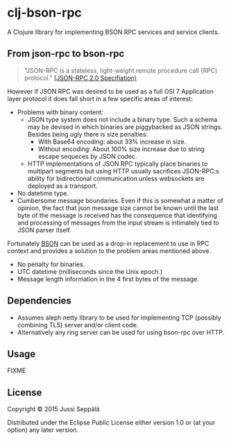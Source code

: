# clj-bson-rpc

A Clojure library for implementing BSON RPC services and service clients.


## From json-rpc to bson-rpc

> "JSON-RPC is a stateless, light-weight remote procedure call (RPC) protocol."
[(JSON-RPC 2.0 Specifiation)][1]

However if JSON RPC was desired to be used as a full OSI 7 Application layer
protocol it does fall short in a few specific areas of interest:

* Problems with binary content:
  * JSON type system does not include a binary type. Such a schema may be
    devised in which binaries are piggybacked as JSON strings.
    Besides being ugly there is size penalties:
    * With Base64 encoding: about 33% increase in size.
    * Without encoding: About 100% size increase due to string escape sequeces
      by JSON codec.
  * HTTP implementations of JSON RPC typically place binaries to multipart
    segments but using HTTP usually sacrifices JSON-RPC:s ability for
    bidirectional communication unless websockets are deployed as a transport.
* No datetime type.
* Cumbersome message boundaries. Even if this is somewhat a matter of opinion,
  the fact that json message size cannot be known until the last byte of the
  message is received has the consequence that identifying and processing of
  messages from the input stream is intimately tied to JSON parser itself.

Fortunately [BSON][2] can be used as a drop-in replacement to use in RPC
context and provides a solution to the problem areas mentioned above.
* No penalty for binaries.
* UTC datetime (milliseconds since the Unix epoch.)
* Message length information in the 4 first bytes of the message.


## Dependencies

* Assumes aleph netty library to be used for implementing
  TCP (possibly combining TLS) server and/or client code.
* Alternatively any ring server can be used for using bson-rpc over HTTP.

## Usage

FIXME

## License

Copyright © 2015 Jussi Seppälä

Distributed under the Eclipse Public License either version 1.0 or (at
your option) any later version.


[1]: http://www.jsonrpc.org/specification
[2]: http://bsonspec.org/spec.html
